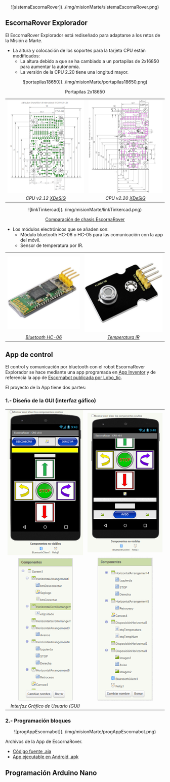 <center>
![sistemaEscornaRover](../img/misionMarte/sistemaEscornaRover.png)

</center>

## **EscornaRover Explorador**
El EscornaRover Explorador está rediseñado para adaptarse a los retos de la Misión a Marte.

* La altura y colocación de los soportes para la tarjeta CPU están modificados:
    * La altura debido a que se ha cambiado a un portapilas de 2x16850 para aumentar la autonomía.
    * La versión de la CPU 2.20 tiene una longitud mayor.

<center>
![portapilas18650](../img/misionMarte/portapilas18650.png)

Portapilas 2x18650
</center>
    
<center>

|    |    |
| :-:| :-:|
| ![tamanoCPU2_12](../img/misionMarte/tamanoCPU2_12.png) | ![tamanoCPU2_20](../img/misionMarte/tamanoCPU2_20.png) |
| _CPU v2.12 [XDeSiG](https://github.com/xdesig/escornabot-electronics/blob/master/Electronics/EscornaCPU/2.x/2.12/Caracteristicas_CPU2_12_es.pdf)_ | _CPU v2.20 [XDeSiG](https://github.com/xdesig/escornabot-electronics/blob/master/Electronics/EscornaCPU/2.x/2.20/Escorna_CPU_2_20_Measures.png)_ |

</center>

<center>
![linkTinkercad](../img/misionMarte/linkTinkercad.png)

[Comparación de chasis EscornaRover](https://www.tinkercad.com/things/2zMozfIr76i)
</center>

* Los módulos electrónicos que se añaden son:
    * Módulo bluetooth HC-06 o HC-05 para las comunicación con la app del móvil.
    * Sensor de temperatura por IR.

<center>

|    |    |
| :-:| :-:|
| ![bluetooth-hc-06](../img/misionMarte/bluetooth-hc-06.jpg) | ![tempIR](../img/misionMarte/tempIR.jpg) |
| _[Bluetooth HC-06](https://shop.innovadidactic.com/es/standard-perifericos/648-keyestudio-modulo-bluetooth-hc-06.html)_ | _[Temperatura IR](https://shop.innovadidactic.com/es/standard-sensores/756-keyestudio-sensor-de-temperatura-infrarojo-sin-contacto-mlx90614.html)_ |

</center>

## **App de control**
El control y comunicación por bluetooth con el robot EscornaRover Explorador se hace mediante una app programada en [App Inventor](http://ai2.appinventor.mit.edu) y de referencia la app de [Escornabot publicada por Lobo_tic](http://ceipmiskatonic.blogspot.com/2015/04/controlar-el-escornabot-por-bluetooth.html).

El proyecto de la App tiene dos partes:
### **1.- Diseño de la GUI (interfaz gáfico)**
<center>

|    |    |
| :-:| :-:|
| ![gui01appEscornaRover](../img/misionMarte/gui01appEscornaRover.png) | ![gui02appEscornaRover](../img/misionMarte/gui02appEscornaRover.png) |
| ![gui01compEscornaRover](../img/misionMarte/gui01compEscornaRover.png) | ![gui02compEscornaRover](../img/misionMarte/gui02compEscornaRover.png) |
| _Interfaz Gráfico de Usuario (GUI)_ |

</center>

### **2.- Programación bloques**
<center>
![progAppEscornabot](../img/misionMarte/progAppEscornabot.png)
</center>

Archivos de la App de EscornaRover.

* [Código fuente .aia](../docs/misionMarte/escornaRover03.aia)
* [App ejecutable en Android .apk](../docs/misionMarte/escornaRover03.apk)

## **Programación Arduino Nano**

